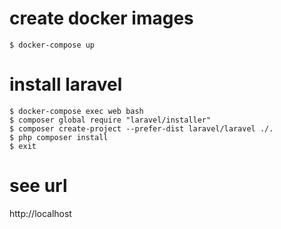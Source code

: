 # create docker images
```
$ docker-compose up
```

# install laravel
```
$ docker-compose exec web bash
$ composer global require "laravel/installer"
$ composer create-project --prefer-dist laravel/laravel ./. 
$ php composer install
$ exit
```
# see url
http://localhost


